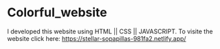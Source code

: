 # Colorful_website
I developed this website using HTML || CSS || JAVASCRIPT. To visite the website click here: https://stellar-sopapillas-981fa2.netlify.app/ 
